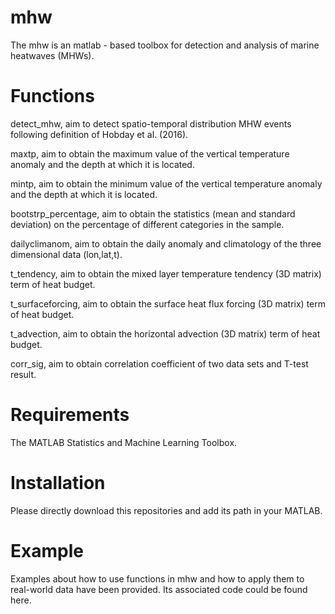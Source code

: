# mhw
The mhw is an matlab - based toolbox for detection and analysis of marine heatwaves (MHWs).
# Functions
detect_mhw, aim to detect spatio-temporal distribution MHW events following definition of Hobday et al. (2016).

maxtp, aim to obtain the maximum value of the vertical temperature anomaly and the depth at which it is located.

mintp, aim to obtain the minimum value of the vertical temperature anomaly and the depth at which it is located.

bootstrp_percentage, aim to obtain the statistics (mean and standard deviation) on the percentage of different categories in the sample.

dailyclimanom, aim to obtain the daily anomaly and climatology of the three dimensional data (lon,lat,t).

t_tendency, aim to obtain the mixed layer temperature tendency (3D matrix) term of heat budget.

t_surfaceforcing, aim to obtain the surface heat flux forcing (3D matrix) term of heat budget.

t_advection, aim to obtain the horizontal advection (3D matrix) term of heat budget.

corr_sig, aim to obtain correlation coefficient of two data sets and T-test result.

# Requirements
The MATLAB Statistics and Machine Learning Toolbox.
# Installation
Please directly download this repositories and add its path in your MATLAB.
# Example
Examples about how to use functions in mhw and how to apply them to real-world data have been provided. Its associated code could be found here.
